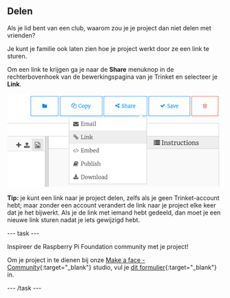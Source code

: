 ## Delen

Als je lid bent van een club, waarom zou je je project dan niet delen met vrienden?

Je kunt je familie ook laten zien hoe je project werkt door ze een link te sturen.

Om een link te krijgen ga je naar de **Share** menuknop in de rechterbovenhoek van de bewerkingspagina van je Trinket en selecteer je **Link**.

![De menuknop 'Share', met 'Link' gemarkeerd.](images/share-button.png)

**Tip:** je kunt een link naar je project delen, zelfs als je geen Trinket-account hebt; maar zonder een account verandert de link naar je project elke keer dat je het bijwerkt. Als je de link met iemand hebt gedeeld, dan moet je een nieuwe link sturen nadat je iets gewijzigd hebt.

--- task ---

Inspireer de Raspberry Pi Foundation community met je project!

Om je project in te dienen bij onze [Make a face - Community](https://wke.lt/w/s/8sVH4f){:target="_blank"} studio, vul je [dit formulier](https://form.raspberrypi.org/f/community-project-submissions){:target="_blank"} in.

--- /task ---
